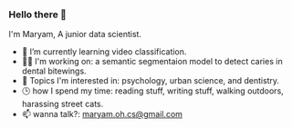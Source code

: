 ### Hello there 👋

I'm Maryam, A junior data scientist.

- 🌱 I’m currently learning video classification.
- :woman_technologist: I'm working on: a semantic segmentaion model to detect caries in dental bitewings.
- :sparkling_heart: Topics I'm interested in: psychology, urban science, and dentistry. 
- :clock3: how I spend my time: reading stuff, writing stuff, walking outdoors, harassing street cats.
- 📫 wanna talk?: maryam.oh.cs@gmail.com



